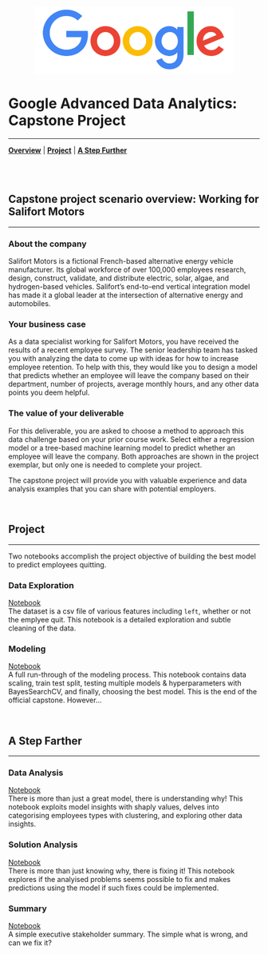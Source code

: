 <div align="center">
<img src="./images/google-logo-transparent.png" width=400px><img>
</div>

# Google Advanced Data Analytics: Capstone Project
***
    
[**Overview**](#1)
| [**Project**](#2)
| [**A Step Further**](#2)

<br><br>
<div id='1'></div>
    
## Capstone project scenario overview: Working for Salifort Motors
***

### About the company

Salifort Motors is a fictional French-based alternative energy vehicle manufacturer. Its global workforce of over 100,000 employees research, design, construct, validate, and distribute electric, solar, algae, and hydrogen-based vehicles. Salifort’s end-to-end vertical integration model has made it a global leader at the intersection of alternative energy and automobiles.        

### Your business case

As a data specialist working for Salifort Motors, you have received the results of a recent employee survey. The senior leadership team has tasked you with analyzing the data to come up with ideas for how to increase employee retention. To help with this, they would like you to design a model that predicts whether an employee will leave the company based on their  department, number of projects, average monthly hours, and any other data points you deem helpful. 

### The value of your deliverable

For this deliverable, you are asked to choose a method to approach this data challenge based on your prior course work. Select either a regression model or a tree-based machine learning model to predict whether an employee will leave the company. Both approaches are shown in the project exemplar, but only one is needed to complete your project.

The capstone project will provide you with valuable experience and data analysis examples that you can share with potential employers.

<br>
<div id='2'></div>

## Project
***
Two notebooks accomplish the project objective of building the best model to predict employees quitting.

### Data Exploration  
[Notebook](./1_Data_Exploration_Cleaning.ipynb)  
The dataset is a csv file of various features including `left`, whether or not the emplyee quit.  This notebook is a detailed exploration and subtle cleaning of the data.

### Modeling  
[Notebook](./2_Modeling.ipynb)  
A full run-through of the modeling process.  This notebook contains data scaling, train test split, testing multiple models & hyperparameters with BayesSearchCV, and finally, choosing the best model.  This is the end of the official capstone. However...

<br>
<div id='3'></div>

## A Step Farther
***
### Data Analysis  
[Notebook](./3_Data_Analysis.ipynb)  
There is more than just a great model, there is understanding why!  This notebook exploits model insights with shaply values, delves into categorising employees types with clustering, and exploring other data insights.

### Solution Analysis  
[Notebook](./4_Solution_Analysis.ipynb)  
There is more than just knowing why, there is fixing it!  This notebook explores if the analyised problems seems possible to fix and makes predictions using the model if such fixes could be implemented.

### Summary  
[Notebook](./0_Summary.ipynb)  
A simple executive stakeholder summary.  The simple what is wrong, and can we fix it?
